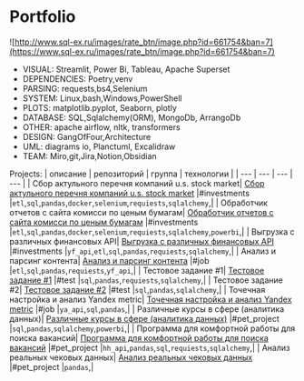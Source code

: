 # Portfolio
![http://www.sql-ex.ru/images/rate_btn/image.php?id=661754&ban=7](https://www.sql-ex.ru/images/rate_btn/image.php?id=661754&ban=7)

- VISUAL:       Streamlit, Power Bi, Tableau, Apache Superset
- DEPENDENCIES: Poetry,venv
- PARSING:      requests,bs4,Selenium
- SYSTEM:       Linux,bash,Windows,PowerShell
- PLOTS:        matplotlib.pyplot, Seaborn, plotly
- DATABASE:     SQL,Sqlalchemy(ORM), MongoDb, ArrangoDb
- OTHER:        apache airflow, nltk, transformers
- DESIGN:       GangOfFour,Architecture
- UML:          diagrams io, Planctuml, Excalidraw
- TEAM:         Miro,git,Jira,Notion,Obsidian


Projects:
| описание | репозиторий | группа | технологии |
| --- | --- | --- | --- |
| Сбор актульного перечня компаний u.s. stock market| [Сбор актульного перечня компаний u.s. stock market](https://github.com/Nick2201/sec_gov_extract_info) |#investments |`etl`,`sql`,`pandas`,`docker`,`selenium`,`requiests`,`sqlalchemy`,|
| Обработчик отчетов с сайта комисси по ценым бумагам| [Обработчик отчетов с сайта комисси по ценым бумагам](https://github.com/Nick2201/sec_gov_reports) |#investments |`etl`,`sql`,`pandas`,`docker`,`selenium`,`requiests`,`sqlalchemy`,`powerbi`,|
| Выгрузка с различных финансовых API| [Выгрузка с различных финансовых API](https://github.com/Nick2201/extract_yf_api) |#investments |`yf_api`,`etl`,`sql`,`pandas`,`requiests`,`sqlalchemy`,|
| Анализ и парсинг контента| [Анализ и парсинг контента](https://github.com/Nick2201/vk_analyst) |#job |`etl`,`sql`,`pandas`,`requiests`,`yf_api`,|
| Тестовое задание #1| [Тестовое задание #1](https://github.com/Nick2201/EDA) |#test |`sql`,`pandas`,`requiests`,`sqlalchemy`,|
| Тестовое задание #2| [Тестовое задание #2](https://github.com/Nick2201/TRP_rate_system) |#test |`sql`,`pandas`,`sqlalchemy`,|
| Точечная настройка и анализ Yandex metric| [Точечная настройка и анализ Yandex metric](https://github.com/Nick2201/ynd_api_test) |#job |`ya_api`,`sql`,`pandas`,|
| Различные курсы в сфере (аналитика данных)| [Различные курсы в сфере (аналитика данных)](https://github.com/Nick2201/DA_study_projects) |#pet_project |`sql`,`pandas`,`sqlalchemy`,`powerbi`,|
| Программа для комфортной работы для поиска вакансий| [Программа для комфортной работы для поиска вакансий](https://github.com/Nick2201/hh_helper) |#pet_project |`hh_api`,`pandas`,`sql`,`requiests`,`sqlalchemy`,|
| Анализ реальных чековых данных| [Анализ реальных чековых данных](https://github.com/Nick2201/real_receipts_analyse) |#pet_project |`pandas`,|
